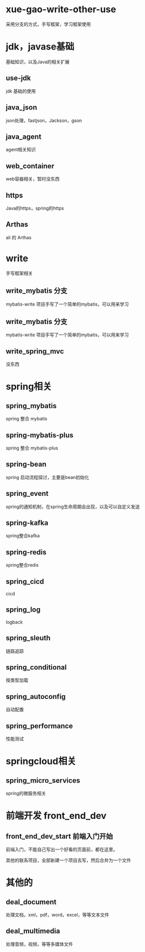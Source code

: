 # xue-gao-write-other-use
采用分支的方式，手写框架，学习框架使用

# jdk，javase基础
基础知识，以及Java的相关扩展
## use-jdk
jdk 基础的使用
## java_json
json处理，fastjson，Jackson，gson
## java_agent
agent相关知识
## web_container
web容器相关，暂时没东西
## https
Java的https，spring的https
## Arthas
ali 的 Arthas

# write
手写框架相关
## write_mybatis 分支
mybatis-write 项目手写了一个简单的mybatis，可以用来学习
## write_mybatis 分支
mybatis-write 项目手写了一个简单的mybatis，可以用来学习
## write_spring_mvc
没东西

# spring相关
## spring_mybatis
spring 整合 mybatis
## spring-mybatis-plus
spring 整合 mybatis-plus
## spring-bean
spring 启动流程探讨，主要是bean初始化
## spring_event
spring的通知机制，在spring生命周期会出现，以及可以自定义发送
## spring-kafka
spring整合kafka
## spring-redis
spring整合redis
## spring_cicd
cicd
## spring_log
logback
## spring_sleuth
链路追踪
## spring_conditional
按类型加载
## spring_autoconfig
自动配置
## spring_performance
性能测试

# springcloud相关
## spring_micro_services
spring的微服务相关

# 前端开发 front_end_dev
## front_end_dev_start 前端入门开始
前端入门，不能自己写出一个好看的页面前，都在这里。

其他的联系项目，全部新建一个项目去写，然后合并为一个文件

# 其他的
## deal_document
处理文档，xml，pdf，word，excel，等等文本文件
## deal_multimedia
处理音频，视频，等等多媒体文件
